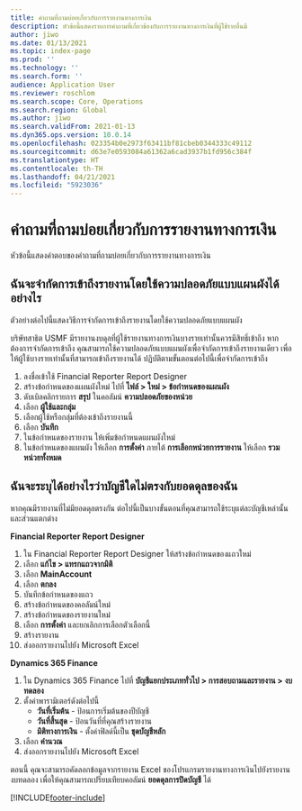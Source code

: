 ```yaml
---
title: คำถามที่ถามบ่อยเกี่ยวกับการรายงานทางการเงิน
description: หัวข้อนี้แสดงรายการคำถามที่เกี่ยวข้องกับการรายงานทางการเงินที่ผู้ใช้รายอื่นมี
author: jiwo
ms.date: 01/13/2021
ms.topic: index-page
ms.prod: ''
ms.technology: ''
ms.search.form: ''
audience: Application User
ms.reviewer: roschlom
ms.search.scope: Core, Operations
ms.search.region: Global
ms.author: jiwo
ms.search.validFrom: 2021-01-13
ms.dyn365.ops.version: 10.0.14
ms.openlocfilehash: 023354b0e2973f63411bf81cbeb0344333c49112
ms.sourcegitcommit: d63e7e0593084a61362a6cad3937b1fd956c384f
ms.translationtype: HT
ms.contentlocale: th-TH
ms.lasthandoff: 04/21/2021
ms.locfileid: "5923036"
---
```

# <a name="financial-reporting-faq"></a>คำถามที่ถามบ่อยเกี่ยวกับการรายงานทางการเงิน 

หัวข้อนี้แสดงคําตอบของคําถามที่ถามบ่อยเกี่ยวกับการรายงานทางการเงิน 

## <a name="how-do-i-restrict-access-to-a-report-using-tree-security"></a>ฉันจะจํากัดการเข้าถึงรายงานโดยใช้ความปลอดภัยแบบแผนผังได้อย่างไร

ตัวอย่างต่อไปนี้แสดงวิธีการจํากัดการเข้าถึงรายงานโดยใช้ความปลอดภัยแบบแผนผัง

บริษัทสาธิต USMF มีรายงานงบดุลที่ผู้ใช้รายงานทางการเงินบางรายเท่านั้นควรมีสิทธิ์เข้าถึง หากต้องการจำกัดการเข้าถึง คุณสามารถใช้ความปลอดภัยแบบแผนผังเพื่อจํากัดการเข้าถึงรายงานเดียว เพื่อให้ผู้ใช้บางรายเท่านั้นที่สามารถเข้าถึงรายงานได้ ปฏิบัติตามขั้นตอนต่อไปนี้เพื่อจํากัดการเข้าถึง 

1. ลงชื่อเข้าใช้ Financial Reporter Report Designer
2. สร้างข้อกำหนดของแผนผังใหม่ ไปที่ **ไฟล์ > ใหม่ > ข้อกำหนดของแผนผัง**
3. ดับเบิลคลิกรายการ **สรุป** ในคอลัมน์ **ความปลอดภัยของหน่วย**
4. เลือก **ผู้ใช้และกลุ่ม**  
5. เลือกผู้ใช้หรือกลุ่มที่ต้องเข้าถึงรายงานนี้ 
6. เลือก **บันทึก**
7. ในข้อกำหนดของรายงาน ให้เพิ่มข้อกำหนดแผนผังใหม่
8. ในข้อกำหนดของแผนผัง ให้เลือก **การตั้งค่า** ภายใต้ **การเลือกหน่วยการรายงาน** ให้เลือก **รวมหน่วยทั้งหมด**

## <a name="how-do-i-identify-which-accounts-do-not-match-my-balances"></a>ฉันจะระบุได้อย่างไรว่าบัญชีใดไม่ตรงกับยอดดุลของฉัน

หากคุณมีรายงานที่ไม่มียอดดุลตรงกัน ต่อไปนี้เป็นบางขั้นตอนที่คุณสามารถใช้ระบุแต่ละบัญชีเหล่านั้นและส่วนแตกต่าง 

**Financial Reporter Report Designer**
1. ใน Financial Reporter Report Designer ให้สร้างข้อกำหนดของแถวใหม่ 
2. เลือก **แก้ไข > แทรกแถวจากมิติ**
3. เลือก **MainAccount**  
4. เลือก **ตกลง**
5. บันทึกข้อกำหนดของแถว
6. สร้างข้อกำหนดของคอลัมน์ใหม่
7. สร้างข้อกำหนดของรายงานใหม่
8. เลือก **การตั้งค่า** และยกเลิกการเลือกตัวเลือกนี้  
9. สร้างรายงาน 
10. ส่งออกรายงานไปยัง Microsoft Excel

**Dynamics 365 Finance** 
1. ใน Dynamics 365 Finance ไปที่ **บัญชีแยกประเภททั่วไป > การสอบถามและรายงาน > งบทดลอง**
2. ตั้งค่าพารามิเตอร์ดังต่อไปนี้
   - **วันที่เริ่มต้น** - ป้อนการเริ่มต้นของปีบัญชี
   - **วันที่สิ้นสุด** - ป้อนวันที่ที่คุณสร้างรายงาน
   - **มิติทางการเงิน** - ตั้งค่าฟิลด์นี้เป็น **ชุดบัญชีหลัก**
 3. เลือก **คำนวณ**
 4. ส่งออกรายงานไปยัง Microsoft Excel

ตอนนี้ คุณจะสามารถคัดลอกข้อมูลจากรายงาน Excel ของโปรแกรมรายงานทางการเงินไปยังรายงานงบทดลอง เพื่อให้คุณสามารถเปรียบเทียบคอลัมน์ **ยอดดุลการปิดบัญชี** ได้

[!INCLUDE[footer-include](../../includes/footer-banner.md)]